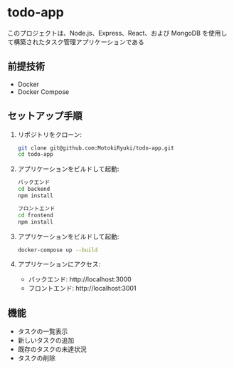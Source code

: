 # todo-app

このプロジェクトは、Node.js、Express、React、および MongoDB を使用して構築されたタスク管理アプリケーションである

## 前提技術

- Docker
- Docker Compose

## セットアップ手順

1. リポジトリをクローン:

   ```sh
   git clone git@github.com:MotokiRyuki/todo-app.git
   cd todo-app
   ```

2. アプリケーションをビルドして起動:

   ```sh
   バックエンド
   cd backend
   npm install
   ```

   ```sh
   フロントエンド
   cd frontend
   npm install
   ```

3. アプリケーションをビルドして起動:

   ```sh
   docker-compose up --build
   ```

4. アプリケーションにアクセス:

   - バックエンド: http://localhost:3000
   - フロントエンド: http://localhost:3001

## 機能

- タスクの一覧表示
- 新しいタスクの追加
- 既存のタスクの未達状況
- タスクの削除
